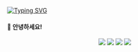 [![Typing SVG](https://readme-typing-svg.herokuapp.com?font=Square+Peg&size=50&color=64686C&center=true&multiline=true&width=1200&height=200&lines=Hi+Heimerrr+Git+stargram;Nice+meet+you)](https://git.io/typing-svg)


 
 #### 🙌 안녕하세요! 

</div>

<div align = center>
 <img src="https://img.shields.io/badge/TypeScript-3178C6?style=flat&logo=TypeScript&logoColor=white"/>
 <img src="https://img.shields.io/badge/.NET-512BD4?style=flat&logo=.NET&logoColor=white"/>
 <img src="https://img.shields.io/badge/Python-3376AB?style=flat&logo=Python&logoColor=white"/>
 <img src="https://img.shields.io/badge/C-A8B9CC?style=flat&logo=C&logoColor=white"/>
</div>

